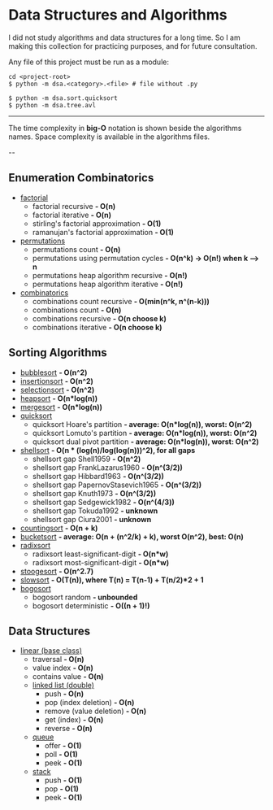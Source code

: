 # Data Structures and Algorithms

I did not study algorithms and data structures for a long time.
So I am making this collection for practicing purposes, and for future consultation.

Any file of this project must be run as a module:

```shell
cd <project-root>
$ python -m dsa.<category>.<file> # file without .py

$ python -m dsa.sort.quicksort
$ python -m dsa.tree.avl
```

---

The time complexity in **big-O** notation is shown beside the algorithms names.
Space complexity is available in the algorithms files.

--

## Enumeration Combinatorics

-   [factorial](./dsa/combinatorics/factorial.py)
    -   factorial recursive **- O(n)**
    -   factorial iterative **- O(n)**
    -   stirling's factorial approximation **- O(1)**
    -   ramanujan's factorial approximation **- O(1)**
-   [permutations](./dsa/combinatorics/permutations.py)
    -   permutations count **- O(n)**
    -   permutations using permutation cycles **- O(n^k) -> O(n!) when k --> n**
    -   permutations heap algorithm recursive **- O(n!)**
    -   permutations heap algorithm iterative **- O(n!)**
-   [combinatorics](./dsa/combinatorics/combinations.py)
    -   combinations count recursive **- O(min(n^k, n^(n-k)))**
    -   combinations count **- O(n)**
    -   combinations recursive **- O(n choose k)**
    -   combinations iterative **- O(n choose k)**

## Sorting Algorithms

-   [bubblesort](./dsa/sorting/bubblesort.py) **- O(n^2)**
-   [insertionsort](./dsa/sorting/insertionsort.py) **- O(n^2)**
-   [selectionsort](./dsa/sorting/selectionsort.py) **- O(n^2)**
-   [heapsort](./dsa/sorting/heapsort.py) **- O(n\*log(n))**
-   [mergesort](./dsa/sorting/mergesort.py) **- O(n\*log(n))**
-   [quicksort](./dsa/sorting/quicksort.py)
    -   quicksort Hoare's partition **- average: O(n\*log(n)), worst: O(n^2)**
    -   quicksort Lomuto's partition **- average: O(n\*log(n)), worst: O(n^2)**
    -   quicksort dual pivot partition **- average: O(n\*log(n)), worst: O(n^2)**
-   [shellsort](./dsa/sorting/shellsort.py) **- O(n \* (log(n)/log(log(n)))^2), for all gaps**
    -   shellsort gap Shell1959 **- O(n^2)**
    -   shellsort gap FrankLazarus1960 **- O(n^(3/2))**
    -   shellsort gap Hibbard1963 **- O(n^(3/2))**
    -   shellsort gap PapernovStasevich1965 **- O(n^(3/2))**
    -   shellsort gap Knuth1973 **- O(n^(3/2))**
    -   shellsort gap Sedgewick1982 **- O(n^(4/3))**
    -   shellsort gap Tokuda1992 **- unknown**
    -   shellsort gap Ciura2001 **- unknown**
-   [countingsort](./dsa/sorting/countingsort.py) **- O(n + k)**
-   [bucketsort](./dsa/sorting/bucketsort.py) **- average: O(n + (n^2/k) + k), worst O(n^2), best: O(n)**
-   [radixsort](./dsa/sorting/radixsort.py)
    -   radixsort least-significant-digit **- O(n\*w)**
    -   radixsort most-significant-digit **- O(n\*w)**
-   [stoogesort](./dsa/sorting/stoogesort.py) **- O(n^2.7)**
-   [slowsort](./dsa/sorting/slowsort.py) **- O(T(n)), where T(n) = T(n-1) + T(n/2)\*2 + 1**
-   [bogosort](./dsa/sorting/bogosort.py)
    -   bogosort random **- unbounded**
    -   bogosort deterministic **- O((n + 1)!)**

## Data Structures

-   [linear (base class)](./dsa/linear/abc.py)
    -   traversal **- O(n)**
    -   value index **- O(n)**
    -   contains value **- O(n)**
    -   [linked list (double)](./dsa/linear/list.py)
        -   push **- O(n)**
        -   pop (index deletion) **- O(n)**
        -   remove (value deletion) **- O(n)**
        -   get (index) **- O(n)**
        -   reverse **- O(n)**
    -   [queue](./dsa/linear/queue.py)
        -   offer **- O(1)**
        -   poll **- O(1)**
        -   peek **- O(1)**
    -   [stack](./dsa/linear/stack.py)
        -   push **- O(1)**
        -   pop **- O(1)**
        -   peek **- O(1)**
